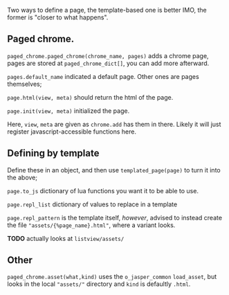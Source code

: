 
Two ways to define a page, the template-based one is better IMO, the former
is "closer to what happens".

## Paged chrome.
`paged_chrome.paged_chrome(chrome_name, pages)` adds a chrome page, pages
are stored at `paged_chrome_dict[]`, you can add more afterward.

`pages.default_name` indicated a default page. Other ones are pages themselves;

`page.html(view, meta)` should return the html of the page.

`page.init(view, meta)` initialized the page.

Here, `view`, `meta` are given as `chrome.add` has them in there. Likely it
will just register javascript-accessible functions here.

## Defining by template
Define these in an object, and then use `templated_page(page)` to turn it into the
above;

`page.to_js` dictionary of lua functions you want it to be able to use.

`page.repl_list` dictionary of values to replace in a template

`page.repl_pattern` is the template itself, *however*, advised to instead
create the file `"assets/{%page_name}.html"`, where a variant looks.

**TODO** actually looks at `listview/assets/`

## Other

`paged_chrome.asset(what,kind)` uses the `o_jasper_common` `load_asset`, but looks in
the local `"assets/"` directory and `kind` is defaultly `.html`.
